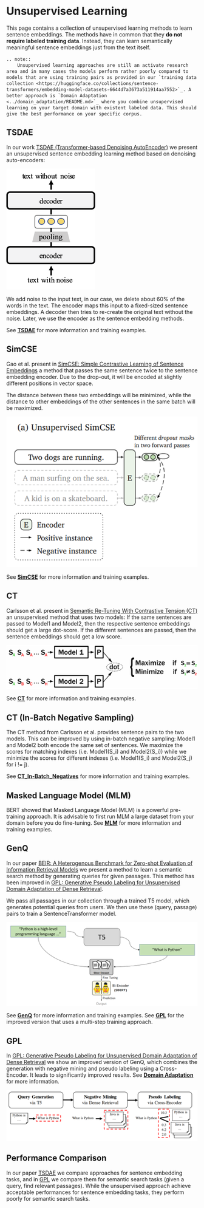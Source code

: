 # Unsupervised Learning

This page contains a collection of unsupervised learning methods to learn sentence embeddings. The methods have in common that they **do not require labeled training data**. Instead, they can learn semantically meaningful sentence embeddings just from the text itself.

```eval_rst
.. note::
    Unsupervised learning approaches are still an activate research area and in many cases the models perform rather poorly compared to models that are using training pairs as provided in our `training data collection <https://huggingface.co/collections/sentence-transformers/embedding-model-datasets-6644d7a3673a511914aa7552>`_. A better approach is `Domain Adaptation <../domain_adaptation/README.md>`_ where you combine unsupervised learning on your target domain with existent labeled data. This should give the best performance on your specific corpus.
```

## TSDAE
In our work [TSDAE (Transformer-based Denoising AutoEncoder)](https://arxiv.org/abs/2104.06979) we present an unsupervised sentence embedding learning method based on denoising auto-encoders:

![](https://raw.githubusercontent.com/UKPLab/sentence-transformers/master/docs/img/TSDAE.png)

We add noise to the input text, in our case, we delete about 60% of the words in the text. The encoder maps this input to a fixed-sized sentence embeddings. A decoder then tries to re-create the original text without the noise. Later, we use the encoder as the sentence embedding methods.

See **[TSDAE](TSDAE/README.md)** for more information and training examples.

## SimCSE

Gao et al. present in [SimCSE: Simple Contrastive Learning of Sentence Embeddings](https://arxiv.org/abs/2104.08821) a method that passes the same sentence twice to the sentence embedding encoder. Due to the drop-out, it will be encoded at slightly different positions in vector space. 

The distance between these two embeddings will be minimized, while the distance to other embeddings of the other sentences in the same batch will be maximized.

![SimCSE working](https://raw.githubusercontent.com/UKPLab/sentence-transformers/master/docs/img/SimCSE.png)

See **[SimCSE](SimCSE/README.md)** for more information and training examples.

## CT

Carlsson et al. present in [Semantic Re-Tuning With Contrastive Tension (CT)](https://openreview.net/pdf?id=Ov_sMNau-PF) an unsupervised method that uses two models: If the same sentences are passed to Model1 and Model2, then the respective sentence embeddings should get a large dot-score. If the different sentences are passed, then the sentence embeddings should get a low score.

![CT working](https://raw.githubusercontent.com/UKPLab/sentence-transformers/master/docs/img/CT.jpg)

See **[CT](CT/README.md)** for more information and training examples.

## CT (In-Batch Negative Sampling)

The CT method from Carlsson et al. provides sentence pairs to the two models. This can be improved by using in-batch negative sampling: Model1 and Model2 both encode the same set of sentences. We maximize the scores for matching indexes (i.e. Model1(S_i) and Model2(S_i)) while we minimize the scores for different indexes (i.e. Model1(S_i) and Model2(S_j) for i != j).

See **[CT_In-Batch_Negatives](CT_In-Batch_Negatives/README.md)** for more information and training examples.

## Masked Language Model (MLM)
BERT showed that Masked Language Model (MLM) is a powerful pre-training approach. It is advisable to first run MLM a large dataset from your domain before you do fine-tuning. See **[MLM](MLM/README.md)** for more information and training examples.

## GenQ

In our paper [BEIR: A Heterogenous Benchmark for Zero-shot Evaluation of Information Retrieval Models](https://arxiv.org/abs/2104.08663)  we present a method to learn a semantic search method by generating queries for given passages. This method has been improved in [GPL: Generative Pseudo Labeling for Unsupervised Domain Adaptation of Dense Retrieval](https://arxiv.org/abs/2112.07577).

We pass all passages in our collection through a trained T5 model, which generates potential queries from users. We then use these (query, passage) pairs to train a SentenceTransformer model.

![Query Generation](https://raw.githubusercontent.com/UKPLab/sentence-transformers/master/docs/img/query-generation.png)

See **[GenQ](query_generation/README.md)** for more information and training examples. See **[GPL](../domain_adaptation/README.md)** for the improved version that uses a multi-step training approach. 

## GPL

In [GPL: Generative Pseudo Labeling for Unsupervised Domain Adaptation of Dense Retrieval](https://arxiv.org/abs/2112.07577) we show an improved version of GenQ, which combines the generation with negative mining and pseudo labeling using a Cross-Encoder. It leads to significantly improved results. See **[Domain Adaptation](../domain_adaptation/README.md)** for more information.

![GPL Architecture](https://raw.githubusercontent.com/UKPLab/sentence-transformers/master/docs/img/gpl_architecture.png) 


## Performance Comparison

In our paper 
[TSDAE](https://arxiv.org/abs/2104.06979) we compare approaches for sentence embedding tasks, and in [GPL](https://arxiv.org/abs/2112.07577) we compare them for semantic search tasks (given a query, find relevant passages). While the unsupervised approach achieve acceptable performances for sentence embedding tasks, they perform poorly for semantic search tasks.



